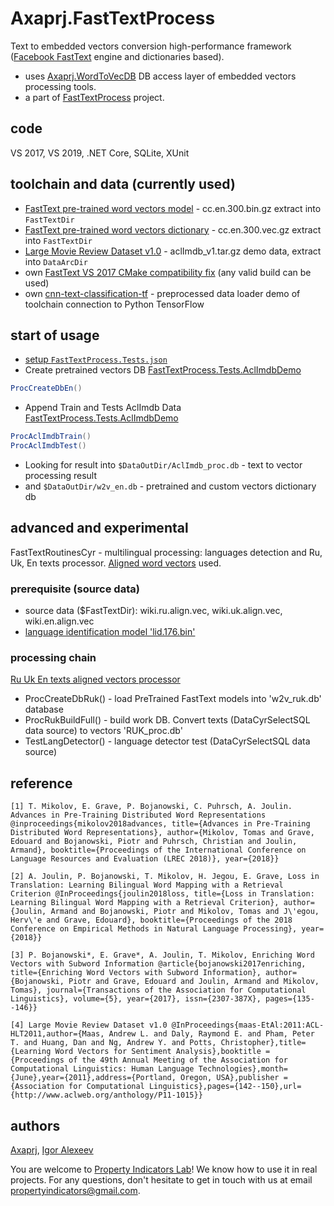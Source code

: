 # Axaprj.FastTextProcess
Text to embedded vectors conversion high-performance framework ([Facebook FastText](https://fasttext.cc) engine and dictionaries based).
- uses [Axaprj.WordToVecDB](https://github.com/Axaprj/FastTextProcess/tree/master/Axaprj.WordToVecDB) DB access layer of embedded vectors processing tools. 
- a part of [FastTextProcess](https://github.com/Axaprj/FastTextProcess) project.
 
## code
VS 2017, VS 2019, .NET Core, SQLite, XUnit

## toolchain and data (currently used)
- [FastText pre-trained word vectors model](https://s3-us-west-1.amazonaws.com/fasttext-vectors/cc.en.300.bin.gz) - cc.en.300.bin.gz extract into `FastTextDir`
- [FastText pre-trained word vectors dictionary](https://s3-us-west-1.amazonaws.com/fasttext-vectors/cc.en.300.vec.gz) - cc.en.300.vec.gz extract into `FastTextDir`
- [Large Movie Review Dataset v1.0](https://ai.stanford.edu/~amaas/data/sentiment/) - aclImdb_v1.tar.gz demo data, extract into `DataArcDir`
- own [FastText VS 2017 CMake compatibility fix](https://github.com/Axaprj/fastText) (any valid build can be used)
- own [cnn-text-classification-tf](https://github.com/Axaprj/cnn-text-classification-tf/blob/master/vocab_process_ft.3.py) - preprocessed data loader demo of toolchain connection to Python TensorFlow

## start of usage 
- [setup `FastTextProcess.Tests.json`](https://github.com/Axaprj/FastTextProcess/blob/master/Tests/FastTextProcess.Tests/FastTextProcess.Tests.json)
- Create pretrained vectors DB [FastTextProcess.Tests.AclImdbDemo](https://github.com/Axaprj/FastTextProcess/blob/master/Tests/FastTextProcess.Tests/AclImdbDemo.cs)
```c#
ProcCreateDbEn()
```
- Append Train and Tests  AclImdb Data [FastTextProcess.Tests.AclImdbDemo](https://github.com/Axaprj/FastTextProcess/blob/master/Tests/FastTextProcess.Tests/AclImdbDemo.cs)
```c#
ProcAclImdbTrain()
ProcAclImdbTest()
```
- Looking for result into `$DataOutDir/AclImdb_proc.db` - text to vector processing result
- and `$DataOutDir/w2v_en.db` - pretrained and custom vectors dictionary db

## advanced and experimental
FastTextRoutinesCyr - multilingual processing: languages detection and Ru, Uk, En texts processor. 
[Aligned word vectors](https://fasttext.cc/docs/en/aligned-vectors.html) used.

### prerequisite (source data)
- source data ($FastTextDir): wiki.ru.align.vec, wiki.uk.align.vec, wiki.en.align.vec
- [language identification model 'lid.176.bin'](https://fasttext.cc/docs/en/language-identification.html)
### processing chain
[Ru Uk En texts aligned vectors processor](https://github.com/Axaprj/FastTextProcess/blob/master/Tests/FastTextProcess.Tests/FastTextRoutinesCyr.cs)
- ProcCreateDbRuk() - load PreTrained FastText models into 'w2v_ruk.db' database
- ProcRukBuildFull() - build work DB. Convert texts (DataCyrSelectSQL data source) to vectors 'RUK_proc.db'
- TestLangDetector() - language detector test (DataCyrSelectSQL data source)

## reference 
```
[1] T. Mikolov, E. Grave, P. Bojanowski, C. Puhrsch, A. Joulin. Advances in Pre-Training Distributed Word Representations @inproceedings{mikolov2018advances, title={Advances in Pre-Training Distributed Word Representations}, author={Mikolov, Tomas and Grave, Edouard and Bojanowski, Piotr and Puhrsch, Christian and Joulin, Armand}, booktitle={Proceedings of the International Conference on Language Resources and Evaluation (LREC 2018)}, year={2018}}
```
```
[2] A. Joulin, P. Bojanowski, T. Mikolov, H. Jegou, E. Grave, Loss in Translation: Learning Bilingual Word Mapping with a Retrieval Criterion @InProceedings{joulin2018loss, title={Loss in Translation: Learning Bilingual Word Mapping with a Retrieval Criterion}, author={Joulin, Armand and Bojanowski, Piotr and Mikolov, Tomas and J\'egou, Herv\'e and Grave, Edouard}, booktitle={Proceedings of the 2018 Conference on Empirical Methods in Natural Language Processing}, year={2018}}
```
```
[3] P. Bojanowski*, E. Grave*, A. Joulin, T. Mikolov, Enriching Word Vectors with Subword Information @article{bojanowski2017enriching, title={Enriching Word Vectors with Subword Information}, author={Bojanowski, Piotr and Grave, Edouard and Joulin, Armand and Mikolov, Tomas}, journal={Transactions of the Association for Computational Linguistics}, volume={5}, year={2017}, issn={2307-387X}, pages={135--146}}
```
```
[4] Large Movie Review Dataset v1.0 @InProceedings{maas-EtAl:2011:ACL-HLT2011,author={Maas, Andrew L. and Daly, Raymond E. and Pham, Peter T. and Huang, Dan and Ng, Andrew Y. and Potts, Christopher},title={Learning Word Vectors for Sentiment Analysis},booktitle = {Proceedings of the 49th Annual Meeting of the Association for Computational Linguistics: Human Language Technologies},month={June},year={2011},address={Portland, Oregon, USA},publisher ={Association for Computational Linguistics},pages={142--150},url={http://www.aclweb.org/anthology/P11-1015}}
```

## authors
[Axaprj](https://github.com/Axaprj), [Igor Alexeev](mailto:axaprj2000@yahoo.com) 

You are welcome to [Property Indicators Lab](https://propertyindicators.github.io/)! 
We know how to use it in real projects.
For any questions, don't hesitate to get in touch with us at email propertyindicators@gmail.com.
